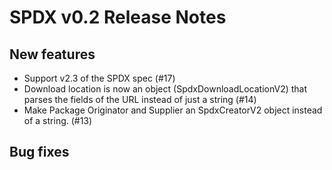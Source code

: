 SPDX v0.2 Release Notes
=======================

New features
---------------

* Support v2.3 of the SPDX spec (#17)
* Download location is now an object (SpdxDownloadLocationV2) that parses the fields of the URL instead of just a string (#14)
* Make Package Originator and Supplier an SpdxCreatorV2 object instead of a string. (#13)

Bug fixes
----------------

